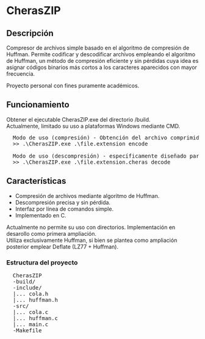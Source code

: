 # CherasZIP
## Descripción
Compresor de archivos simple basado en el algoritmo de compresión de Huffman. Permite codificar y descodificar archivos empleando el algoritmo de Huffman, 
un método de compresión eficiente y sin pérdidas cuya idea es asignar códigos binarios más cortos a los caracteres aparecidos con mayor frecuencia.<br>

Proyecto personal con fines puramente académicos.<br>

## Funcionamiento

Obtener el ejecutable CherasZIP.exe del directorio /build.<br>
Actualmente, limitado su uso a plataformas Windows mediante CMD.<br>
<pre>
  Modo de uso (compresión) - Obtención del archivo comprimido file.extension.cheras
  >> .\CherasZIP.exe .\file.extension encode
  
  Modo de uso (descompresión) - específicamente diseñado para archivos .cheras propios del compresor CherasZIP.
  >> .\CherasZIP.exe .\file.extension.cheras decode
</pre>

## Características
- Compresión de archivos mediante algoritmo de Huffman.
- Descompresión precisa y sin pérdida.
- Interfaz por línea de comandos simple.
- Implementado en C.

Actualmente no permite su uso con directorios. Implementación en desarollo como primera ampliación.<br>
Utiliza exclusivamente Huffman, si bien se plantea como ampliación posterior emplear Deflate (LZ77 + Huffman).<br>

### Estructura del proyecto
<pre>
  CherasZIP
  -build/
  -include/
  |... cola.h
  |... huffman.h
  -src/
  |... cola.c
  |... huffman.c
  |... main.c
  -Makefile
</pre>
